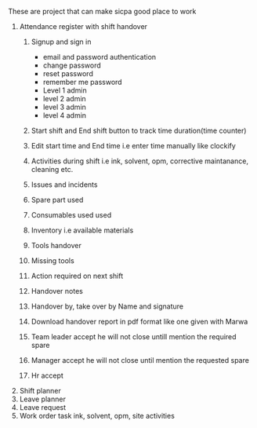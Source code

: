 These are project that can make sicpa good place to work
1. Attendance register with shift handover
     1. Signup and sign in
        - email and password authentication
        - change password
        - reset password
        - remember me password
        - Level 1 admin
        - level 2 admin
        - level 3 admin
        - level 4 admin 
       
     2. Start shift and End shift button to track time duration(time counter)
     3. Edit start time and End time i.e enter time manually like clockify
     4. Activities during shift i.e ink, solvent, opm, corrective maintanance, cleaning etc.
     5. Issues and incidents
     6. Spare part used
     7. Consumables used used
     8. Inventory i.e available materials
     9. Tools handover
     10. Missing tools
     11. Action required on next shift 
     12. Handover notes 
     13. Handover by, take over by Name and signature
     14. Download handover report in pdf format like one given with Marwa
     13. Team leader accept he will not close untill mention the required spare
     14. Manager accept he will not close until mention the requested spare
     15. Hr accept 
2. Shift planner
3. Leave planner 
4. Leave request
5. Work order task ink, solvent, opm, site activities